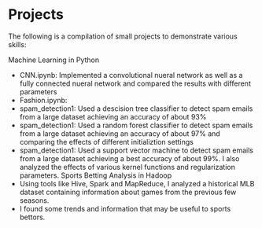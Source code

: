 # Projects

The following is a compilation of small projects to demonstrate various skills:

Machine Learning in Python
* CNN.ipynb: Implemented a convolutional nueral network as well as a fully connected nueral network and compared the results with different parameters
* Fashion.ipynb: 
* spam_detection1: Used a descision tree classifier to detect spam emails from a large dataset achieving an accuracy of about 93%
* spam_detection1: Used a random forest classifier to detect spam emails from a large dataset achieving an accuracy of about 97% and comparing the effects of different initializtion settings 
* spam_detection1: Used a support vector machine to detect spam emails from a large dataset achieving a best accuracy of about 99%. I also analyzed the effects of various kernel functions and regularization parameters.
Sports Betting Analysis in Hadoop
* Using tools like Hive, Spark and MapReduce, I analyzed a historical MLB dataset containing information about games from the previous few seasons.
* I found some trends and information that may be useful to sports bettors.
